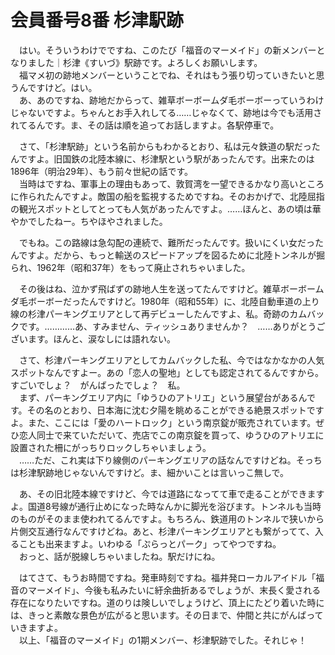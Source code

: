 # 会員番号8番 杉津駅跡

　はい。そういうわけでですね、このたび「福音のマーメイド」の新メンバーとなりました｜杉津《すいづ》駅跡です。よろしくお願いします。  
　福マメ初の跡地メンバーということでね、それはもう張り切っていきたいと思うんですけど。はい。  
　あ、あのですね、跡地だからって、雑草ボーボームダ毛ボーボーっていうわけじゃないですよ。ちゃんとお手入れしてる……じゃなくて、跡地は今でも活用されてるんです。ま、その話は順を追ってお話しますよ。各駅停車で。

　さて、「杉津駅跡」という名前からもわかるとおり、私は元々鉄道の駅だったんですよ。旧国鉄の北陸本線に、杉津駅という駅があったんです。出来たのは1896年（明治29年）、もう前々世紀の話です。  
　当時はですね、軍事上の理由もあって、敦賀湾を一望できるかなり高いところに作られたんですよ。敵国の船を監視するためですね。そのおかげで、北陸屈指の観光スポットとしてとっても人気があったんですよ。……ほんと、あの頃は華やかでしたねー。ちやほやされました。

　でもね。この路線は急勾配の連続で、難所だったんです。扱いにくい女だったんですよ。だから、もっと輸送のスピードアップを図るために北陸トンネルが掘られ、1962年（昭和37年）をもって廃止されちゃいました。

　その後はね、泣かず飛ばずの跡地人生を送ってたんですけど。雑草ボーボームダ毛ボーボーだったんですけど。1980年（昭和55年）に、北陸自動車道の上り線の杉津パーキングエリアとして再デビューしたんですよ、私。奇跡のカムバックです。…………あ、すみません、ティッシュありませんか？　……ありがとうございます。ほんと、涙なしには語れない。

　さて、杉津パーキングエリアとしてカムバックした私、今ではなかなかの人気スポットなんですよー。あの「恋人の聖地」としても認定されてるんですから。すごいでしょ？　がんばったでしょ？　私。  
　まず、パーキングエリア内に「ゆうひのアトリエ」という展望台があるんです。その名のとおり、日本海に沈む夕陽を眺めることができる絶景スポットですよ。また、ここには「愛のハートロック」という南京錠が販売されています。ぜひ恋人同士で来ていただいて、売店でこの南京錠を買って、ゆうひのアトリエに設置された柵にがっちりロックしちゃいましょう。  
　……ただ、これ実は下り線側のパーキングエリアの話なんですけどね。そっちは杉津駅跡地じゃないんですけど。ま、細かいことは言いっこ無しで。

　あ、その旧北陸本線ですけど、今では道路になってて車で走ることができますよ。国道8号線が通行止めになった時なんかに脚光を浴びます。トンネルも当時のものがそのまま使われてるんですよ。もちろん、鉄道用のトンネルで狭いから片側交互通行なんですけどね。あと、杉津パーキングエリアとも繋がってて、入ることも出来ますよ。いわゆる「ぷらっとパーク」ってやつですね。  
　おっと、話が脱線しちゃいましたね。駅だけにね。

　はてさて、もうお時間ですね。発車時刻ですね。福井発ローカルアイドル「福音のマーメイド」、今後も私みたいに紆余曲折あるでしょうが、末長く愛される存在になりたいですね。道のりは険しいでしょうけど、頂上にたどり着いた時には、きっと素敵な景色が広がると思います。その日まで、仲間と共にがんばっていきますよ。  
　以上、「福音のマーメイド」の1期メンバー、杉津駅跡でした。それじゃ！